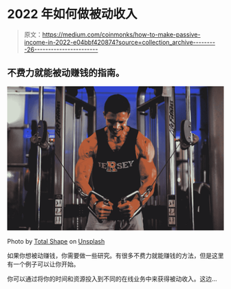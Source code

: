 # 2022 年如何做被动收入

> 原文：<https://medium.com/coinmonks/how-to-make-passive-income-in-2022-e04bbf420874?source=collection_archive---------26----------------------->

## 不费力就能被动赚钱的指南。

![](img/b99ac426c443afb247aed5183cc58889.png)

Photo by [Total Shape](https://unsplash.com/@totalshape?utm_source=medium&utm_medium=referral) on [Unsplash](https://unsplash.com?utm_source=medium&utm_medium=referral)

如果你想被动赚钱，你需要做一些研究。有很多不费力就能赚钱的方法，但是这里有一个例子可以让你开始。

你可以通过将你的时间和资源投入到不同的在线业务中来获得被动收入。这边…